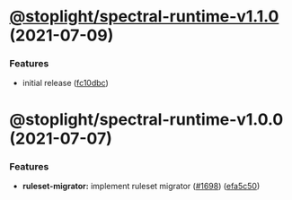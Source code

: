 # [@stoplight/spectral-runtime-v1.1.0](https://github.com/stoplightio/spectral/compare/@stoplight/spectral-runtime-v1.0.0...@stoplight/spectral-runtime-v1.1.0) (2021-07-09)

### Features

- initial release ([fc10dbc](https://github.com/stoplightio/spectral/commit/fc10dbc6df0741280f39ceee4a90b20a188f396c))

# @stoplight/spectral-runtime-v1.0.0 (2021-07-07)

### Features

- **ruleset-migrator:** implement ruleset migrator ([#1698](https://github.com/stoplightio/spectral/issues/1698)) ([efa5c50](https://github.com/stoplightio/spectral/commit/efa5c50ace565df089707a5196643d52cc82bad6))
